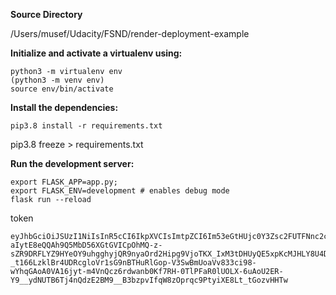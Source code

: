 **Source Directory**

/Users/musef/Udacity/FSND/render-deployment-example

**Initialize and activate a virtualenv using:**
```
python3 -m virtualenv env
(python3 -m venv env)
source env/bin/activate
```
**Install the dependencies:**
```
pip3.8 install -r requirements.txt
```
pip3.8 freeze > requirements.txt

**Run the development server:**
```
export FLASK_APP=app.py;
export FLASK_ENV=development # enables debug mode
flask run --reload
```

token 

```
eyJhbGciOiJSUzI1NiIsInR5cCI6IkpXVCIsImtpZCI6Im53eGtHUjc0Y3Zsc2FUTFNnc2c5NCJ9.eyJpc3MiOiJodHRwczovL2Rldi1haWVoZnVyZWh1aDZzYm1mLnVzLmF1dGgwLmNvbS8iLCJzdWIiOiJhdXRoMHw2NjJlMDAzMTY3OTk2ODUyMWRhOWMzNGQiLCJhdWQiOiJodHRwOi8vbG9jYWxob3N0OjUwMDAiLCJpYXQiOjE3MTU5NjMwMjUsImV4cCI6MTcxNTk3MDIyNSwic2NvcGUiOiIiLCJhenAiOiIwaHFzTjYwYzdiaWtZQ3J2NXEzY0tOMDJacWtqb05aQyIsInBlcm1pc3Npb25zIjpbImRlbGV0ZTpkcmlua3MiLCJnZXQ6ZHJpbmtzIiwiZ2V0OmRyaW5rcy1kZXRhaWwiLCJwYXRjaDpkcmlua3MiLCJwb3N0OmRyaW5rcyJdfQ.mGas3d50bXDVMFBFL5GuKyZdeoo-aIytE8eQQAh9Q5MbD56XGtGVICpOhMQ-z-sZR9DRFLYZ9HYeOY9uhgghyjQR9nyaOrd2Hipg9VjoTKX_IxM3tDHUyQE5xpKcMJHLY8U4DHPUgDEDwYR1rmwdIjnodM5mXolGpGc-_t166LzklBr4UDRcgloVr1sG9nBTHuRlGop-V3SwBmUoaVv833ci98-wYhqGAoA0VA16jyt-m4VnQcz6rdwanb0Kf7RH-0TlPFaR0lUOLX-6uAoU2ER-Y9__ydNUTB6Tj4nQdzE2BM9__B3bzpvIfqW8zOprqc9PtyiXE8Lt_tGozvHHTw
```

